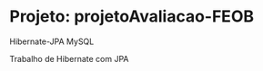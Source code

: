 Projeto: projetoAvaliacao-FEOB
===============================
Hibernate-JPA
MySQL


Trabalho de Hibernate com JPA
